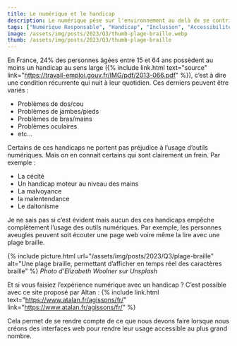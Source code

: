 ```yaml
---
title: Le numérique et le handicap
description: Le numérique pèse sur l'environnement au delà de se contribution au changement climatique
tags: ["Numérique Responsable", "Handicap", "Inclusion", "Accessibilité"]
image: /assets/img/posts/2023/Q3/thumb-plage-braille.webp
thumb: /assets/img/posts/2023/Q3/thumb-plage-braille
---
```


En France, 24% des personnes âgées entre 15 et 64 ans possèdent au moins un handicap au sens large ({% include link.html text="source" link="https://travail-emploi.gouv.fr/IMG/pdf/2013-066.pdf" %}), c’est à dire une condition récurrente qui nuit à leur quotidien. Ces derniers peuvent être variés :

- Problèmes de dos/cou
- Problèmes de jambes/pieds
- Problèmes de bras/mains
- Problèmes oculaires
- etc…

Certains de ces handicaps ne portent pas préjudice à l’usage d’outils numériques. Mais on en connait certains qui sont clairement un frein. Par exemple :

- La cécité
- Un handicap moteur au niveau des mains
- La malvoyance
- la malentendance
- Le daltonisme

Je ne sais pas si c’est évident mais aucun des ces handicaps empêche complètement l’usage des outils numériques. Par exemple, les personnes aveugles peuvent soit écouter une page web voire même la lire avec une plage braille.

{% include picture.html 
    url="/assets/img/posts/2023/Q3/plage-braille"
    alt="Une plage braille, permettant d’afficher en temps réel des caractères braille"
 %}
*Photo d'Elizabeth Woolner sur Unsplash*

Et si vous faisiez l’expérience numérique avec un handicap ? C’est possible avec ce site proposé par Altan : {% include link.html text="https://www.atalan.fr/agissons/fr/" link="https://www.atalan.fr/agissons/fr/" %}

Cela permet de se rendre compte de ce que nous devons faire lorsque nous créons des interfaces web pour rendre leur usage accessible au plus grand nombre.